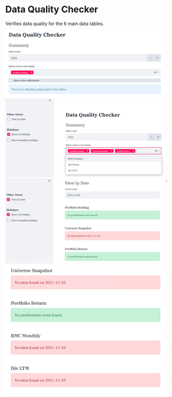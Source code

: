 # Data Quality Checker
Verifies data quality for the 6 main data tables.

![Daily view selection](screenshot_selection.png)
![Daily view selection](screenshot_selection_dropdown.png)
![Daily view selection](daily_view_selection.png)
![Daily view selection](daily_view_messages.png)

